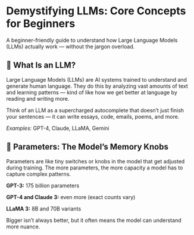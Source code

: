 # Demystifying LLMs: Core Concepts for Beginners

A beginner-friendly guide to understand how Large Language Models (LLMs) actually work — without the jargon overload.

## 🧠 What Is an LLM?

Large Language Models (LLMs) are AI systems trained to understand and generate human language. They do this by analyzing vast amounts of text and learning patterns — kind of like how we get better at language by reading and writing more.

Think of an LLM as a supercharged autocomplete that doesn’t just finish your sentences — it can write essays, code, emails, poems, and more.

*Examples:* GPT-4, Claude, LLaMA, Gemini

## 🔢 Parameters: The Model’s Memory Knobs

Parameters are like tiny switches or knobs in the model that get adjusted during training. The more parameters, the more capacity a model has to capture complex patterns.

**GPT-3:** 175 billion parameters

**GPT-4 and Claude 3:** even more (exact counts vary)

**LLaMA 3:** 8B and 70B variants

Bigger isn’t always better, but it often means the model can understand more nuance.

